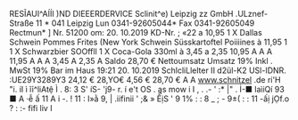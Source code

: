 RESĨAUI^AÍÍI )ND DIEEERDERVICE Sclinit^e) Leipzig zz GmbH .ULznef- Straße 11 * 041 Leipzig Lun 0341-92605044* Fax 0341-92605049 Rectmun* ] Nr. 51200 om: 20. 10.2019 KD-Nr. ; «22 a 10,95 1 X Dallas Schwein Pommes Frites (New York Schwein Süsskartoftel Poiiiines à 11,95 1 1 X Schwarzbier SOOffll 1 X Coca-Gola 330ml à 3,45 a 2,35 10,95 A A A 11,95 A A A 3,45 A 2,35 A Saldo 28,70 € Nettoumsatz Umsatz 19% Inkl . MwSt 19% Bar im Haus 19:21 20. 10.2019 SchlcliLlelter II d2ül-K2 USl-IDNR. :UE29Y3289Y3 24,12 € 28,YO€ 4,56 € 28,70 € A A www.schnitzel .de ri'H "i. iI ì ĩỉ^liAtệ Ì . 8: 3 S' íS- 'j9- r. í e't OS . ąs mow i I , . .- ' :* |" . İ-■ laìiQí 93 ■ A ·ễ ấ 11 A i -. ! 11 : I»ằ 9, | .iifinii ' ;& » ỄịS ' 9 1% : : 8 _ ; - 9±( : : 11 -ấị jỌf.o ? : :- fifi liv I